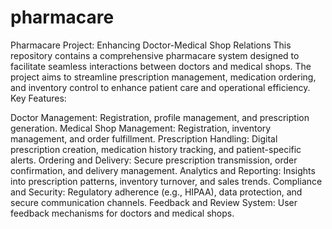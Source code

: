 # pharmacare
Pharmacare Project: Enhancing Doctor-Medical Shop Relations  This repository contains a comprehensive pharmacare system designed to facilitate seamless interactions between doctors and medical shops. The project aims to streamline prescription management, medication ordering, and inventory control to enhance patient care and operational efficiency.
Key Features:

Doctor Management: Registration, profile management, and prescription generation.
Medical Shop Management: Registration, inventory management, and order fulfillment.
Prescription Handling: Digital prescription creation, medication history tracking, and patient-specific alerts.
Ordering and Delivery: Secure prescription transmission, order confirmation, and delivery management.
Analytics and Reporting: Insights into prescription patterns, inventory turnover, and sales trends.
Compliance and Security: Regulatory adherence (e.g., HIPAA), data protection, and secure communication channels.
Feedback and Review System: User feedback mechanisms for doctors and medical shops.
